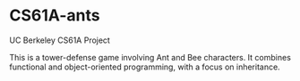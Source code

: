# CS61A-ants
UC Berkeley CS61A Project

This is a tower-defense game involving Ant and Bee characters. 
It combines functional and object-oriented programming, with a focus on inheritance. 
